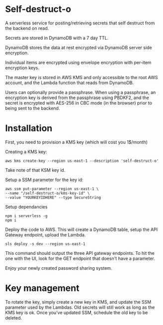 # Self-destruct-o

A serverless service for posting/retrieving secrets that self destruct from the backend on read.

Secrets are stored in DynamoDB with a 7 day TTL.

DynamoDB stores the data at rest encrypted via DynamoDB server side encryption.

Individual items are encrypted using envelope encryption with per-item encryption keys.

The master key is stored in AWS KMS and only accessible to the root AWS account, and the Lambda function that reads from DynamoDB.

Users can optionally provide a passphrase. When using a passphrase, an encryption key is derived from the passphrase using PBDKF2, and the secret is encrypted with AES-256 in CBC mode (in the browser) prior to being sent to the backend.

# Installation

First, you need to provision a KMS key (which will cost you 1$/month)

Creating a KMS key:

```
aws kms create-key --region us-east-1 --description 'self-destruct-o'
```

Take note of that KSM key id. 

Setup a SSM parameter for the key id:

```
aws ssm put-parameter --region us-east-1 \
--name "/self-destruct-o/kms-key-id" \
--value "YOURKEYIDHERE" --type SecureString
```

Setup dependancies

```
npm i serverless -g
npm i
```

Deploy the code to AWS. This will create a DynamoDB table, setup the API Gateway endpoint, upload the Lambda.

```
sls deploy -s dev --region us-east-1
```

This command should output the three API gateway endpoints. To hit the one with the UI, look for the GET endpoint that doesn't have a parameter.

Enjoy your newly created password sharing system.

# Key management

To rotate the key, simply create a new key in KMS, and update the SSM parameter used by the Lambdas. Old secrets will still work as long as the KMS key is ok. Once you've updated SSM, schedule the old key to be deleted.